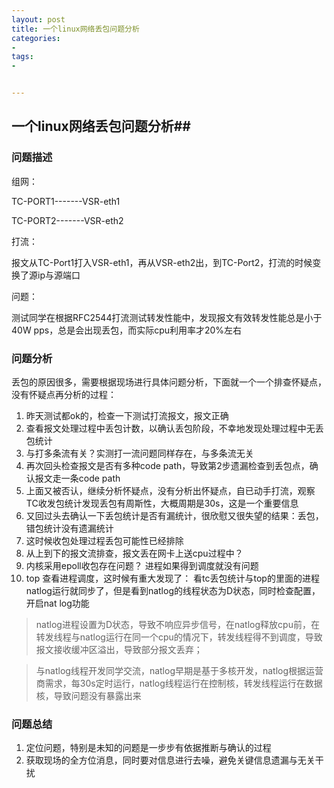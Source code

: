 ```yaml
---
layout: post
title: 一个linux网络丢包问题分析
categories:
- 
tags:
- 


---
```

## 一个linux网络丢包问题分析##
### 问题描述 ###
组网：

TC-PORT1-------VSR-eth1

TC-PORT2-------VSR-eth2

打流：

报文从TC-Port1打入VSR-eth1，再从VSR-eth2出，到TC-Port2，打流的时候变换了源ip与源端口

问题：

测试同学在根据RFC2544打流测试转发性能中，发现报文有效转发性能总是小于40W pps，总是会出现丢包，而实际cpu利用率才20%左右

### 问题分析 ###
丢包的原因很多，需要根据现场进行具体问题分析，下面就一个一个排查怀疑点，没有怀疑点再分析的过程：

1. 昨天测试都ok的，检查一下测试打流报文，报文正确
2. 查看报文处理过程中丢包计数，以确认丢包阶段，不幸地发现处理过程中无丢包统计
3. 与打多条流有关？实测打一流问题同样存在，与多条流无关
4. 再次回头检查报文是否有多种code path，导致第2步遗漏检查到丢包点，确认报文走一条code path
5. 上面又被否认，继续分析怀疑点，没有分析出怀疑点，自已动手打流，观察TC收发包统计发现丢包有周斯性，大概周期是30s，这是一个重要信息
6. 又回过头去确认一下丢包统计是否有漏统计，很欣慰又很失望的结果：丢包，错包统计没有遗漏统计
7. 这时候收包处理过程丢包可能性已经排除
8. 从上到下的报文流排查，报文丢在网卡上送cpu过程中？ 
9. 内核采用epoll收包存在问题？ 进程如果得到调度就没有问题
10. top 查看进程调度，这时候有重大发现了：
看tc丢包统计与top的里面的进程natlog运行就同步了，但是看到natlog的线程状态为D状态，同时检查配置，开启nat log功能

>natlog进程设置为D状态，导致不响应异步信号，在natlog释放cpu前，在转发线程与natlog运行在同一个cpu的情况下，转发线程得不到调度，导致报文接收缓冲区溢出，导致部分报文丢弃；

>与natlog线程开发同学交流，natlog早期是基于多核开发，natlog根据运营商需求，每30s定时运行，natlog线程运行在控制核，转发线程运行在数据核，导致问题没有暴露出来


### 问题总结 ###
1. 定位问题，特别是未知的问题是一步步有依据推断与确认的过程
2. 获取现场的全方位消息，同时要对信息进行去噪，避免关键信息遗漏与无关干扰

